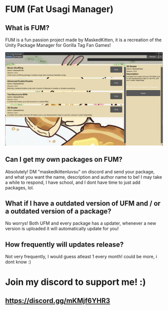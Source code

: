 # FUM (Fat Usagi Manager)

## What is FUM?
FUM is a fun passion project made by MaskedKitten, it is a recreation of the Unity Package Manager for Gorilla Tag Fan Games!

![image_alt](https://github.com/maskedkittencool/FUM/blob/main/FUM.png?raw=true)

## Can I get my own packages on FUM?

Absolutely! DM "maskedkittenluvsu" on discord and send your package, and what you want the name, description and author name to be! I may take a while to respond, I have school, and I dont have time to just add packages, lol.

## What if I have a outdated version of UFM and / or a outdated version of a package?

No worrys! Both UFM and every package has a updater, whenever a new version is uploaded it will automatically update for you!

## How frequently will updates release?

Not very frequently, I would guess atleast 1 every month! could be more, i dont know :)

# Join my discord to support me! :)

## https://discord.gg/mKMjf6YHR3
